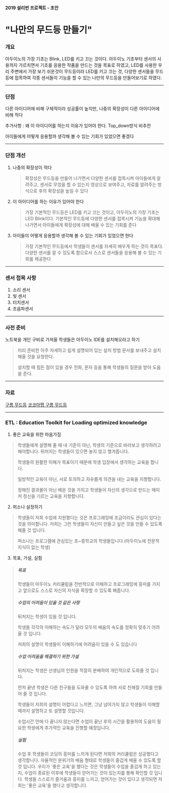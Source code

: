 #### 2019 설리번 프로젝트 - 초안

# "나만의 무드등 만들기"
### 개요
아두이노의 가장 기초는 Blink, LED를 키고 끄는 것이다. 아두이노 기초부터 센서의 사용까지 가르치면서 기초를 응용한 작품을 만드는 것을 목표로 하였고, LED를 사용한 우리 주변에서 가장 보기 쉬운것이 무드등이라 LED를 키고 끄는 것, 다양한 센서들을 무드등에 접목하여 각종 센서들이 기능을 할 수 있는 나만의 무드등을 만들어보기로 하였다.

***

### 단점

다른 아이디어에 비해 구체적이라 성공률이 높지만, 나중의 확장성이 다른 아이디어에 비해 적다

추가사항 : 왜 이 아이디어를 하는지 이유가 있어야 한다. Top_down방식 비추천

아이들에게 어떻게 응용할까 생각해 볼 수 있는 기회가 있었으면 좋겠다

***

### 단점 개선

1. 나중의 확장성이 적다

   > 확장성은 무드등을 만들어 나가면서 다양한 센서를 접목시켜 아이들에게 알려주고, 센서로 무었을 할 수 있는지 영상으로 보여주고, 자료를 알려주는 방식으로 후의 확장성을 높일 수 있다

2. 이 아이디어를 하는 이유가 있어야 한다

   > 가장 기본적인 무드등은 LED를 키고 끄는 것이고, 아두이노의 가장 기초는 LED Blink이다. 기본적인 무드등에 다양한 센서를 접목시켜 기능을 확대해 나가면서 아이들에게 확장성에 대해 배울 수  있는 기회를 준다

3. 아이들이 어떻게 응용할까 생각해 볼 수 있는 기회가 있었으면 한다

   > 가장 기본적인 무드등에서 학생들이 센서를 자세히 배우게 하는 것이 목표다. 다양한 센서를 알 수 있도록 함으로서 스스로 센서들을 응용해 볼 수 있는 기회를 제공한다

***

### 센서 접목 사항

1. 소리 센서
2. 빛 센서
3. 터치센서
4. 초음파센서

***

### 사전 준비
노트북을 개인 구비로 가져올 학생들은 아두이노 IDE를 설치해오라고 하기
> 미리 준비한 아주 자세하고 쉽게 설명되어 있는 설치 방법 문서를 보내주고 설치 해올 것을 요청한다.
>
> 설치할 때 힘든 점이 있을 경우 전화, 문자 등을 통해 학생들의 질문을 받아 도움을 준다.

***


### 자료
[구름 무드등](https://www.facebook.com/groups/System.out.Coding/permalink/2109338065792544/)
[코코아팹 구름 무드등](https://kocoafab.cc/make/view/564)

***

### ETL : Education Toolkit for Loading optimized knowledge

1. 좋은 교육을 위한 마음가짐

> 학생들에게 설명해 줄 때 내 기준이 아닌, 학생의 기준으로 바라보고 생각하려고 해야합니다. 뒤처지는 학생들이 있으면 놓지 않고 챙겨줍니다.
>
> 학생들의 원활한 이해가 목표이기 때문에 학생 입장에서 생각하는 교육을 합니다.
>
> 일방적인 교육이 아닌, 서로 토의하고 자유롭게 의견을 내는 교육을 지향합니다.
> 
> 정해진 결과물이 아닌 배운 것을 가지고 학생들이 자신의 생각으로 만드는 메이커 정신을 기르는 교육을 지향합니다.
2. 퍼소나 설정하기

> 학생들이 저희 수업에 지원했다는 것은 프로그래밍에 조금이라도 관심이 있다는 것을 의미합니다. 
> 저희는 그런 학생들이 자신이 만들고 싶은 것을 만들 수 있도록 해줄 것 입니다. 
>
> 퍼소나는 프로그램에 관심있는 초~중학교의 학생들입니다.(아두이노에 전문적 지식이 없는 학생)

3. 목표, 가설, 실험

> ##### 목표 
>
> 학생들이 아두이노 커리큘럼을 전반적으로 이해하고 프로그래밍에 흥미를 가지고 앞으로도 스스로 자신의 지식을 확장할 수 있도록 해줍니다.
>
> ##### 수업의 어려움이 있을 것 같은 사항
>
> 뒤처지는 학생이 있을 것 입니다.
>
> 학생들 각각의 이해하는 속도가 달라 모두의 배움의 속도를 정확히 맞추기 어려울 것 입니다.
>
> 저희의 설명이 학생들이 이해하기에 어려움이 있을 수 도 있습니다
>
> ##### 수업 어려움을 해결하기 위한 가설
>
> 뒤처지는 학생은 선생님의 인원을 적절히 분배하여 개인적으로 도와줄  것 입니다.
>
> 먼저 끝낸 학생은 다른 친구들을 도와줄 수 있도록 하여 서로 친해질 기회를 만들어 줄 것 입니다.
>
> 학생들이 저희의 설명이 어렵다고 느끼면, 그냥 넘어가지 않고 학생들이 이해할 때까지 설명하고 또 설명할 것입니다. 
> 
> 수업시간 안에 다 끝나지 않는다면 수업이 끝난 후의 시간을 활용하여 도움이 필요한 학생에게 추가적인 교육을 진행할 예정입니다.
>
> ##### 실험
>
> 수업 후 학생들이 코딩의 흥미를 느끼게 된다면 저희의 커리큘럼은 성공했다고 생각합니다. 자율적인 분위기의 배움 형태로 학생들이 즐겁게 배울 수 있도록 할 것 입니다. 우리가 '좋은 교육'을 했다는 것은 학생들이 수업을 즐겁게 하고 있는지, 수업이 종료된 이후에 학생들이 얻어가는 것이 있는지를 통해 확인할 것 입니다. 학생들 스스로가 즐거움과 흥미를 느끼고, 얻어가는 것이 있다고 생각되면 저희는 '좋은 교육'을 했다고 생각합니다.
